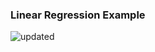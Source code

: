 <h3>Linear Regression Example</h3>






![updated](https://user-images.githubusercontent.com/39850866/52099910-417b3000-25a3-11e9-9579-aaca0c35f93f.png)
